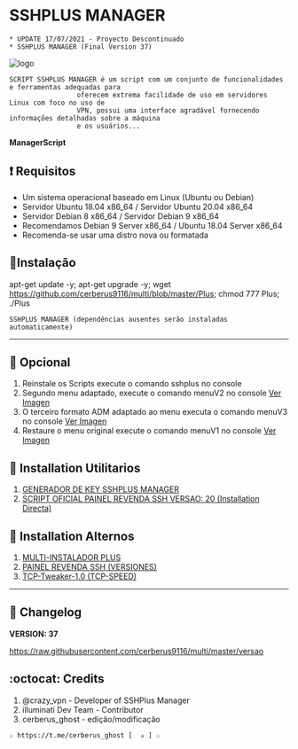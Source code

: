 ﻿# SSHPLUS MANAGER
```
* UPDATE 17/07/2021 - Proyecto Descontinuado
* SSHPLUS MANAGER (Final Version 37)
```
![logo](https://github.com/cerberus9116/multi/blob/master/Imagenes/SSHPLUS_MANAGER.jpg)

```
SCRIPT SSHPLUS MANAGER é um script com um conjunto de funcionalidades e ferramentas adequadas para
                 oferecem extrema facilidade de uso em servidores Linux com foco no uso de
                 VPN, possui uma interface agradável fornecendo informações detalhadas sobre a máquina
                 e os usuários...
```

**ManagerScript**

## :heavy_exclamation_mark: Requisitos

* Um sistema operacional baseado em Linux (Ubuntu ou Debian)
* Servidor Ubuntu 18.04 x86_64 / Servidor Ubuntu 20.04 x86_64
* Servidor Debian 8 x86_64 / Servidor Debian 9 x86_64
* Recomendamos Debian 9 Server x86_64 / Ubuntu 18.04 Server x86_64
* Recomenda-se usar uma distro nova ou formatada

## :book:Instalação
apt-get update -y; apt-get upgrade -y; wget https://github.com/cerberus9116/multi/blob/master/Plus; chmod 777 Plus; ./Plus

```
SSHPLUS MANAGER (dependências ausentes serão instaladas automaticamente)
```
-------------------------------------------------------------------------------

## :book: Opcional

1. Reinstale os Scripts execute o comando sshplus no console
2. Segundo menu adaptado, execute o comando menuV2 no console [Ver Imagen](https://github.com/cerberus9116/multi/blob/master/Imagenes/Update_menuV2.png)
3. O terceiro formato ADM adaptado ao menu executa o comando menuV3 no console [Ver Imagen](https://github.com/cerberus9116/multi/blob/master/Imagenes/Update_menuV3.png)
4. Restaure o menu original execute o comando menuV1 no console [Ver Imagen](https://github.com/cerberus9116/multi/blob/master/Imagenes/SSHPLUS_MANAGER.jpg)

## :book: Installation Utilitarios

1. [GENERADOR DE KEY SSHPLUS MANAGER](https://github.com/cerberus9116/multi/tree/master/Install/Generador)
2. [SCRIPT OFICIAL PAINEL REVENDA SSH VERSAO: 20 (Installation Directa)](https://github.com/cerberus9116/multi/tree/master/Install/Panel_Web/panel_v20)

## :book: Installation Alternos

1. [MULTI-INSTALADOR PLUS](https://github.com/cerberus911601/multi/tree/master/Install/Multi-Instalador)
2. [PAINEL REVENDA SSH (VERSIONES)](https://github.com/cerberus9116/multi/tree/master/Install/Panel_Web)
3. [TCP-Tweaker-1.0 (TCP-SPEED)](https://github.com/cerberus9116/multi/tree/master/Install/TCP-Speed)

-------------------------------------------------------------------------------

## :scroll: Changelog

**VERSION: 37**

https://raw.githubusercontent.com/cerberus9116/multi/master/versao

## :octocat: Credits

1. @crazy_vpn - Developer of SSHPlus Manager
2. illuminati Dev Team - Contributor 
3. cerberus_ghost - edição/modificação

```
☆ https://t.me/cerberus_ghost [  ✰ ] ☆
```
